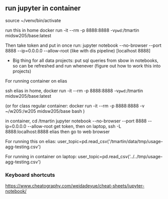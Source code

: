 ## run jupyter in container

source ~/venv/bin/activate

run this in home
docker run -it --rm -p 8888:8888 -v`pwd`:/tmartin midsw205/base:latest

Then take token and put in once run: 
jupyter notebook --no-browser --port 8888 --ip=0.0.0.0 --allow-root 
(like with dis pipeline) [localhost 8888]

- Big thing for all data projects: put sql queries from sbow in notebooks, so can be refreshed and run whenever (figure out how to work this into projects) 

For running container on elias

ssh elias
in home, 
docker run -it --rm -p 8888:8888 -v`pwd`:/tmartin midsw205/base:latest

(or for class regular container:
docker run -it --rm -p 8888:8888 -v ~/w205:/w205 midsw205/base bash
)


in container, cd /tmartin
jupyter notebook --no-browser --port 8888 --ip=0.0.0.0 --allow-root 
get token, then
on laptop,
ssh -L 8888:localhost:8888 elias
then go to web browser

For running this on elias:
user_topic=pd.read_csv('/tmartin/data/tmp/usage-agg-testing.csv')

For running in container on laptop:
user_topic=pd.read_csv('../../tmp/usage-agg-testing.csv')


### Keyboard shortcuts
https://www.cheatography.com/weidadeyue/cheat-sheets/jupyter-notebook/